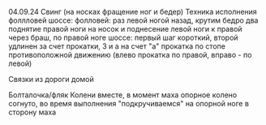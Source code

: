 04.09.24 
Свинг (на носках фращение ног и бедер)
Техника исполнения фоллловей шоссе:
фолловей: раз левой ногой назад, крутим бедро
        два поднятие правой ноги на носок
        и поднесение левой ноги к правой через браш, по правой ноге
шоссе:
        первый шаг короткий, второй удлинен за счет прокатки, 3 и а 
         на счет "а" прокатка по стопе противоположной движению  (влево прокатка по правой, вправо - по левой)

Связки из дороги домой 

Болталочка/фляк
Колени вместе, в момент маха опорное колено согнуто, во время выполнения "подкручиваемся" на опорной ноге в сторону маха
